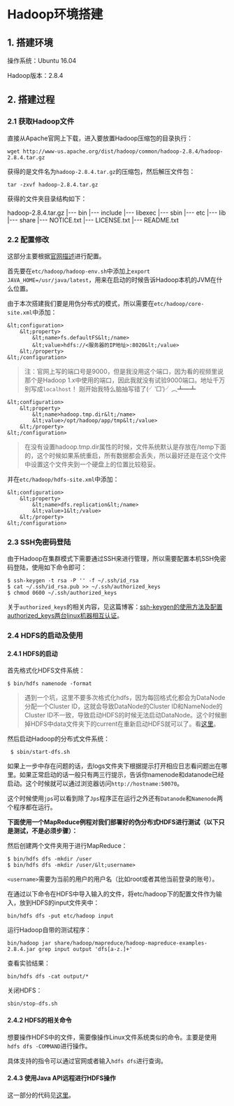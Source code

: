 # Hadoop环境搭建

## 1. 搭建环境

操作系统：Ubuntu 16.04

Hadoop版本：2.8.4

## 2. 搭建过程

### 2.1 获取Hadoop文件

直接从Apache官网上下载，进入要放置Hadoop压缩包的目录执行：

`wget http://www-us.apache.org/dist/hadoop/common/hadoop-2.8.4/hadoop-2.8.4.tar.gz`

获得的是文件名为`hadoop-2.8.4.tar.gz`的压缩包，然后解压文件包：

`tar -zxvf hadoop-2.8.4.tar.gz`

获得的文件夹目录结构如下：

hadoop-2.8.4.tar.gz
|--- bin
|--- include
|--- libexec
|--- sbin
|--- etc
|--- lib
|--- share
|--- NOTICE.txt
|--- LICENSE.txt
|--- README.txt

### 2.2 配置修改

这部分主要根据[官网描述](http://hadoop.apache.org/docs/r2.8.4/hadoop-project-dist/hadoop-common/SingleCluster.html)进行配置。

首先要在`etc/hadoop/hadoop-env.sh`中添加上`export JAVA_HOME=/usr/java/latest`，用来在启动的时候告诉Hadoop本机的JVM在什么位置。

由于本次搭建我们要是用伪分布式的模式，所以需要在`etc/hadoop/core-site.xml`中添加：

    &lt;configuration>
        &lt;property>
            &lt;name>fs.defaultFS&lt;/name>
            &lt;value>hdfs://<服务器的IP地址>:8020&lt;/value>
        &lt;/property>
    &lt;/configuration>

> 注：官网上写的端口号是9000，但是我没用这个端口，因为看的视频里说那个是Hadoop 1.x中使用的端口，因此我就没有试验9000端口。地址千万别写成`localhost`！
刚开始我特么脑抽写错了(╯‵□′)╯︵┻━┻

    &lt;configuration>
        &lt;property>
            &lt;name>hadoop.tmp.dir&lt;/name>
            &lt;value>/opt/hadoop/app/tmp&lt;/value>
        &lt;/property>
    &lt;/configuration>

> 在没有设置hadoop.tmp.dir属性的时候，文件系统默认是存放在/temp下面的，这个时候如果系统重启，所有数据都会丢失，所以最好还是在这个文件中设置这个文件夹到一个硬盘上的位置比较稳妥。

并在`etc/hadoop/hdfs-site.xml`中添加：

    &lt;configuration>
        &lt;property>
            &lt;name>dfs.replication&lt;/name>
            &lt;value>1&lt;/value>
        &lt;/property>
    &lt;/configuration>

### 2.3 SSH免密码登陆

由于Hadoop在集群模式下需要通过SSH来进行管理，所以需要配置本机SSH免密码登陆，使用如下命令即可：

    $ ssh-keygen -t rsa -P '' -f ~/.ssh/id_rsa
    $ cat ~/.ssh/id_rsa.pub >> ~/.ssh/authorized_keys
    $ chmod 0600 ~/.ssh/authorized_keys

关于`authorized_keys`的相关内容，见这篇博客：[ssh-keygen的使用方法及配置authorized_keys两台linux机器相互认证](https://blog.csdn.net/xiaoyida11/article/details/51557174)。

### 2.4 HDFS的启动及使用

#### 2.4.1 HDFS的启动

首先格式化HDFS文件系统：

    $ bin/hdfs namenode -format

> 遇到一个坑，这里不要多次格式化hdfs，因为每回格式化都会为DataNode分配一个Cluster ID，这就会导致DataNode的Cluster ID和NameNode的Cluster ID不一致，导致启动HDFS的时候无法启动DataNode。这个时候删掉HDFS中data文件夹下的current在重新启动HDFS就可以了。看[这里](https://blog.csdn.net/gis_101/article/details/52679914)。

然后启动Hadoop的分布式文件系统：

     $ sbin/start-dfs.sh

如果上一步中存在问题的话，去logs文件夹下根据提示打开相应日志看问题出在哪里。如果正常启动的话一般只有两三行提示，告诉你namenode和datanode已经启动。这个时候就可以通过浏览器访问`http://hostname:50070`。

这个时候使用`jps`可以看到除了`Jps`程序正在运行之外还有`Datanode`和`Namenode`两个程序都在运行。

**下面使用一个MapReduce例程对我们部署好的伪分布式HDFS进行测试（以下只是测试，不是必须步骤）：**

然后创建两个文件夹用于进行MapReduce：

    $ bin/hdfs dfs -mkdir /user
    $ bin/hdfs dfs -mkdir /user/&lt;username>

`<username>`需要为当前的用户的用户名（比如root或者其他当前登录的账号）。

在通过以下命令在HDFS中导入输入的文件，将etc/hadoop下的配置文件作为输入，放到HDFS的input文件夹中：

    bin/hdfs dfs -put etc/hadoop input

运行Hadoop自带的测试程序：

    bin/hadoop jar share/hadoop/mapreduce/hadoop-mapreduce-examples-2.8.4.jar grep input output 'dfs[a-z.]+'

查看实验结果：

    bin/hdfs dfs -cat output/*

关闭HDFS：

    sbin/stop-dfs.sh

#### 2.4.2 HDFS的相关命令

想要操作HDFS中的文件，需要像操作Linux文件系统类似的命令。主要是使用`hdfs dfs -COMMAND`进行操作。

具体支持的指令可以通过官网或者输入`hdfs dfs`进行查询。

#### 2.4.3 使用Java API远程进行HDFS操作

这一部分的代码见[这里](src/AppTest.java)。
